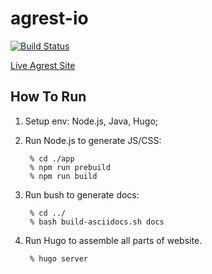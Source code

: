 # agrest-io

[![Build Status](https://travis-ci.org/agrestio/agrest-io.svg?branch=master)](https://travis-ci.org/agrestio/agrest-io)

[Live Agrest Site](https://agrest.io/)

## How To Run

1. Setup env: Node.js, Java, Hugo;
2. Run Node.js to generate JS/CSS:

        % cd ./app
        % npm run prebuild
        % npm run build
        
3. Run bush to generate docs:

        % cd ../
        % bash build-asciidocs.sh docs

4. Run Hugo to assemble all parts of website.

        % hugo server
